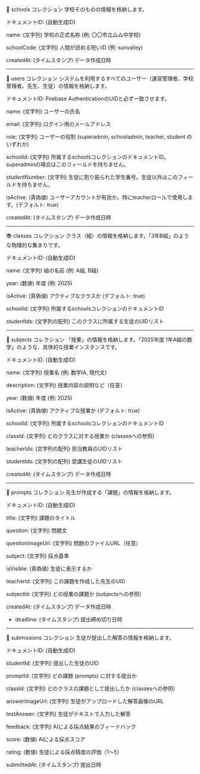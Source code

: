 🏫 schools コレクション
学校そのものの情報を格納します。

ドキュメントID: (自動生成ID)

name: (文字列) 学校の正式名称 (例: 〇〇市立△△中学校)

schoolCode: (文字列) 人間が読める短いID (例: sunvalley)

createdAt: (タイムスタンプ) データ作成日時

---------------------------------

👤 users コレクション
システムを利用するすべてのユーザー（運営管理者、学校管理者、先生、生徒）の情報を格納します。

ドキュメントID: Firebase AuthenticationのUIDと必ず一致させます。

name: (文字列) ユーザーの氏名

email: (文字列) ログイン用のメールアドレス

role: (文字列) ユーザーの役割 (superadmin, schooladmin, teacher, student のいずれか)

schoolId: (文字列) 所属するschoolsコレクションのドキュメントID。superadminの場合はこのフィールドを持ちません。

studentNumber: (文字列) 生徒に割り振られた学生番号。生徒以外はこのフィールドを持ちません。

isActive: (真偽値) ユーザーアカウントが有効か。特にteacherロールで使用します。(デフォルト: true)

createdAt: (タイムスタンプ) データ作成日時

---------------------------------

📚 classes コレクション
クラス（組）の情報を格納します。「3年B組」のような物理的な集まりです。

ドキュメントID: (自動生成ID)

name: (文字列) 組の名前 (例: A組, B組)

year: (数値) 年度 (例: 2025)

isActive: (真偽値) アクティブなクラスか (デフォルト: true)

schoolId: (文字列) 所属するschoolsコレクションのドキュメントID

studentIds: (文字列の配列) このクラスに所属する生徒のUIDリスト

---------------------------------

📖 subjects コレクション
「授業」の情報を格納します。「2025年度 1年A組の数学」のような、具体的な授業インスタンスです。

ドキュメントID: (自動生成ID)

name: (文字列) 授業名 (例: 数学IA, 現代文)

description: (文字列) 授業内容の説明など（任意）

year: (数値) 年度 (例: 2025)

isActive: (真偽値) アクティブな授業か (デフォルト: true)

schoolId: (文字列) 所属するschoolsコレクションのドキュメントID

classId: (文字列) どのクラスに対する授業か (classesへの参照)

teacherIds: (文字列の配列) 担当教員のUIDリスト

studentIds: (文字列の配列) 受講生徒のUIDリスト

createdAt: (タイムスタンプ) データ作成日時

---------------------------------

📝 prompts コレクション
先生が作成する「課題」の情報を格納します。

ドキュメントID: (自動生成ID)

title: (文字列) 課題のタイトル

question: (文字列) 問題文

questionImageUrl: (文字列) 問題のファイルURL（任意）

subject: (文字列) 採点基準

isVisible: (真偽値) 生徒に表示するか

teacherId: (文字列) この課題を作成した先生のUID

subjectId: (文字列) どの授業の課題か (subjectsへの参照)

createdAt: (タイムスタンプ) データ作成日時

+ deadline: (タイムスタンプ) 提出締め切り日時

---------------------------------

📄 submissions コレクション
生徒が提出した解答の情報を格納します。

ドキュメントID: (自動生成ID)

studentId: (文字列) 提出した生徒のUID

promptId: (文字列) どの課題 (prompts) に対する提出か

classId: (文字列) どのクラスの課題として提出したか (classesへの参照)

answerImageUrl: (文字列) 生徒がアップロードした解答画像のURL

textAnswer: (文字列) 生徒がテキストで入力した解答

feedback: (文字列) AIによる採点結果のフィードバック

score: (数値) AIによる採点スコア

rating: (数値) 生徒による採点精度の評価（1〜5）

submittedAt: (タイムスタンプ) 提出日時